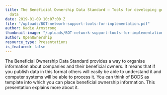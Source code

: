 ```yaml
---
title: The Beneficial Ownership Data Standard — Tools for developing good quality
  data
date: 2019-01-09 10:07:00 Z
file: "/uploads/BOT-network-support-tools-for-implementation.pdf"
author: Kadie Armstrong
thumbnail-image: "/uploads/BOT-network-support-tools-for-implementation.jpg"
author: OpenOwnership
resource_type: Presentations
is_featured: false
---
```


The Beneficial Ownership Data Standard provides a way to organise information about companies and their beneficial owners. It means that if you publish data in this format others will easily be able to understand it and computer systems will be able to process it. You can think of BODS as template into which you can place beneficial ownership information. This presentation explains more about it.
